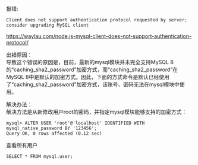 报错:

    Client does not support authentication protocol requested by server;
    consider upgrading MySQL client

https://waylau.com/node.js-mysql-client-does-not-support-authentication-protocol/
    
出错原因：  
    导致这个错误的原因是，目前，最新的mysql模块并未完全支持MySQL 8的“caching_sha2_password”加密方式，而“caching_sha2_password”在MySQL 8中是默认的加密方式。因此，下面的方式命令是默认已经使用了“caching_sha2_password”加密方式，该账号、密码无法在mysql模块中使用。    

解决办法：  
    解决方法是从新修改用户root的密码，并指定mysql模块能够支持的加密方式：

    mysql> ALTER USER 'root'@'localhost' IDENTIFIED WITH mysql_native_password BY '123456';
    Query OK, 0 rows affected (0.12 sec)

查看所有用户

    SELECT * FROM mysql.user;
